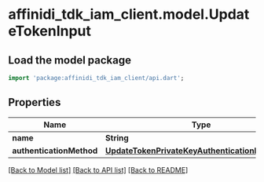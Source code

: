 # affinidi_tdk_iam_client.model.UpdateTokenInput

## Load the model package

```dart
import 'package:affinidi_tdk_iam_client/api.dart';
```

## Properties

| Name                     | Type                                                                                                | Description | Notes      |
| ------------------------ | --------------------------------------------------------------------------------------------------- | ----------- | ---------- |
| **name**                 | **String**                                                                                          |             | [optional] |
| **authenticationMethod** | [**UpdateTokenPrivateKeyAuthenticationMethodDto**](UpdateTokenPrivateKeyAuthenticationMethodDto.md) |             | [optional] |

[[Back to Model list]](../README.md#documentation-for-models) [[Back to API list]](../README.md#documentation-for-api-endpoints) [[Back to README]](../README.md)

